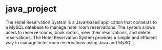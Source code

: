 # java_project
The Hotel Reservation System is a Java-based application that connects to a MySQL database to manage hotel room reservations. The system allows users to reserve rooms, book rooms, view their reservations, and delete reservations.
The Hotel Reservation System provides a simple and efficient way to manage hotel room reservations using Java and MySQL.
